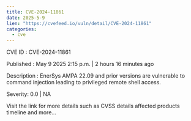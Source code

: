 ```yaml
---
title: CVE-2024-11861
date: 2025-5-9
lien: "https://cvefeed.io/vuln/detail/CVE-2024-11861"
categories:
  - cve
---
```


CVE ID : CVE-2024-11861

Published :  May 9
2025
2:15 p.m. | 2 hours
16 minutes ago

Description : EnerSys AMPA 22.09 and prior versions are vulnerable to command injection leading to privileged remote shell access.

Severity: 0.0 | NA

Visit the link for more details
such as CVSS details
affected products
timeline
and more...
